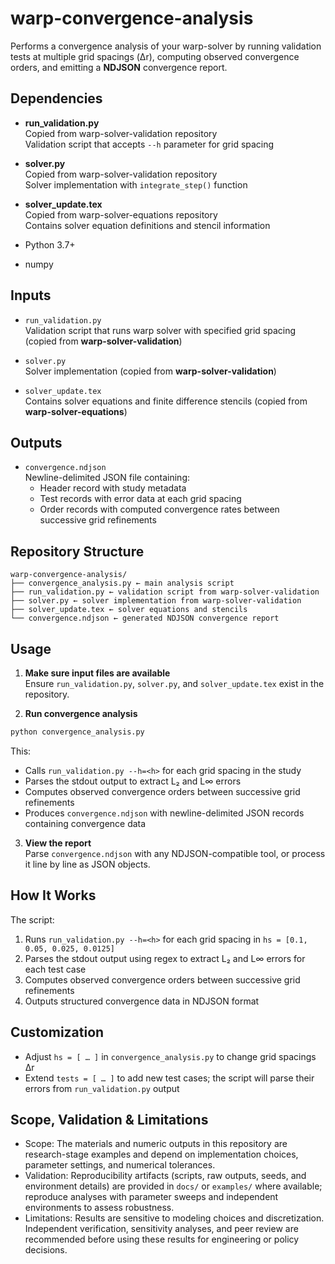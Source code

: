 # warp-convergence-analysis

Performs a convergence analysis of your warp-solver by running validation tests at multiple grid spacings (Δr), computing observed convergence orders, and emitting a **NDJSON** convergence report.

## Dependencies

- **run_validation.py**  
  Copied from warp-solver-validation repository  
  Validation script that accepts `--h` parameter for grid spacing
  
- **solver.py**  
  Copied from warp-solver-validation repository  
  Solver implementation with `integrate_step()` function
  
- **solver_update.tex**  
  Copied from warp-solver-equations repository  
  Contains solver equation definitions and stencil information

- Python 3.7+  
- numpy  

## Inputs

- `run_validation.py`  
  Validation script that runs warp solver with specified grid spacing (copied from **warp-solver-validation**)

- `solver.py`  
  Solver implementation (copied from **warp-solver-validation**)

- `solver_update.tex`  
  Contains solver equations and finite difference stencils (copied from **warp-solver-equations**)

## Outputs

- `convergence.ndjson`  
  Newline-delimited JSON file containing:
  - Header record with study metadata
  - Test records with error data at each grid spacing
  - Order records with computed convergence rates between successive grid refinements

## Repository Structure
```
warp-convergence-analysis/  
├── convergence_analysis.py ← main analysis script  
├── run_validation.py ← validation script from warp-solver-validation
├── solver.py ← solver implementation from warp-solver-validation
├── solver_update.tex ← solver equations and stencils
└── convergence.ndjson ← generated NDJSON convergence report
```

## Usage

1. **Make sure input files are available**  
   Ensure `run_validation.py`, `solver.py`, and `solver_update.tex` exist in the repository.

2. **Run convergence analysis**
    
```bash
python convergence_analysis.py
```
    
This:
- Calls `run_validation.py --h=<h>` for each grid spacing in the study
- Parses the stdout output to extract L₂ and L∞ errors
- Computes observed convergence orders between successive grid refinements  
- Produces `convergence.ndjson` with newline-delimited JSON records containing convergence data
    
3. **View the report**  
   Parse `convergence.ndjson` with any NDJSON-compatible tool, or process it line by line as JSON objects.

## How It Works

The script:
1. Runs `run_validation.py --h=<h>` for each grid spacing in `hs = [0.1, 0.05, 0.025, 0.0125]`
2. Parses the stdout output using regex to extract L₂ and L∞ errors for each test case
3. Computes observed convergence orders between successive grid refinements
4. Outputs structured convergence data in NDJSON format

## Customization

- Adjust `hs = [ … ]` in `convergence_analysis.py` to change grid spacings Δr
- Extend `tests = [ … ]` to add new test cases; the script will parse their errors from `run_validation.py` output


## Scope, Validation & Limitations

- Scope: The materials and numeric outputs in this repository are research-stage examples and depend on implementation choices, parameter settings, and numerical tolerances.
- Validation: Reproducibility artifacts (scripts, raw outputs, seeds, and environment details) are provided in `docs/` or `examples/` where available; reproduce analyses with parameter sweeps and independent environments to assess robustness.
- Limitations: Results are sensitive to modeling choices and discretization. Independent verification, sensitivity analyses, and peer review are recommended before using these results for engineering or policy decisions.
